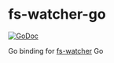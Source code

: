 # fs-watcher-go
[![GoDoc](https://godoc.org/github.com/Akumzy/fs-watcher-go?status.svg)](https://godoc.org/github.com/Akumzy/fs-watcher-go)

Go binding for [fs-watcher](https://github.com/Akumzy/fs-watcher) Go
